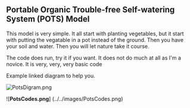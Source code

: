 ## **P**ortable **O**rganic **T**rouble-free **S**elf-watering System (**POTS**) Model

This model is very simple. It all start with planting vegetables, but it start with putting the vegatable in a pot instead of the ground. Then you have your soil and water. Then you will let nature take it course.

The code does run, try it if you want. It does not do much at all as I'm a novice. It is very, very, very basic code


Example linked diagram to help you.

![**PotsDigram.png**](../../images/PotsDigram.png)

![**PotsCodes.png**] (../../images/PotsCodes.png)
